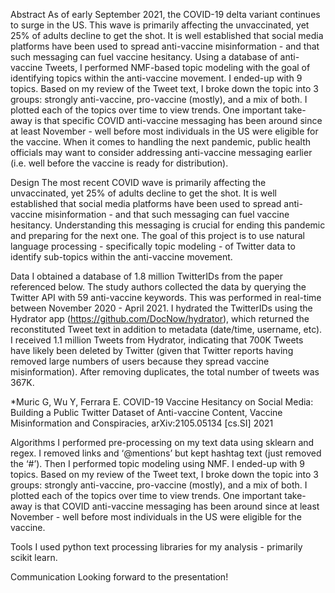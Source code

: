 Abstract
As of early September 2021, the COVID-19 delta variant continues to surge in the US. This wave is primarily affecting the unvaccinated, yet 25% of adults decline to get the shot. It is well established that social media platforms have been used to spread anti-vaccine misinformation - and that such messaging can fuel vaccine hesitancy. Using a database of anti-vaccine Tweets, I  performed NMF-based topic modeling with the goal of identifying topics within the anti-vaccine movement. I ended-up with 9 topics. Based on my review of the Tweet text, I broke down the topic into 3 groups: strongly anti-vaccine, pro-vaccine (mostly), and a mix of both. I plotted each of the topics over time to view trends. One important take-away is that specific COVID anti-vaccine messaging has been around since at least November - well before most individuals in the US were eligible for the vaccine. When it comes to handling the next pandemic, public health officials may want to consider addressing anti-vaccine messaging earlier (i.e. well before the vaccine is ready for distribution).

Design
The most recent COVID wave is primarily affecting the unvaccinated, yet 25% of adults decline to get the shot. It is well established that social media platforms have been used to spread anti-vaccine misinformation - and that such messaging can fuel vaccine hesitancy. Understanding this messaging is crucial for ending this pandemic and preparing for the next one. The goal of this project is to use natural language processing - specifically topic modeling - of Twitter data to identify sub-topics within the anti-vaccine movement.

Data
I obtained a database of 1.8 million TwitterIDs from the paper referenced below. The study authors collected the data by querying the Twitter API with 59 anti-vaccine keywords. This was performed in real-time between November 2020 - April 2021. I hydrated the TwitterIDs using the Hydrator app (https://github.com/DocNow/hydrator), which returned the reconstituted Tweet text in addition to metadata (date/time, username, etc). I received 1.1 million Tweets from Hydrator, indicating that 700K Tweets have likely been deleted by Twitter (given that Twitter reports having removed large numbers of users because they spread vaccine misinformation). After removing duplicates, the total number of tweets was 367K.

*Muric G, Wu Y, Ferrara E. COVID-19 Vaccine Hesitancy on Social Media: Building a Public Twitter Dataset of Anti-vaccine Content, Vaccine Misinformation and Conspiracies, arXiv:2105.05134 [cs.SI] 2021

Algorithms
I performed pre-processing on my text data using sklearn and regex. I removed links and ‘@mentions’ but kept hashtag text (just removed the ‘#’). Then I performed topic modeling using NMF. I ended-up with 9 topics. Based on my review of the Tweet text, I broke down the topic into 3 groups: strongly anti-vaccine, pro-vaccine (mostly), and a mix of both. I plotted each of the topics over time to view trends. One important take-away is that COVID anti-vaccine messaging has been around since at least November - well before most individuals in the US were eligible for the vaccine.  

Tools
I used python text processing libraries for my analysis - primarily scikit learn.

Communication
Looking forward to the presentation!
